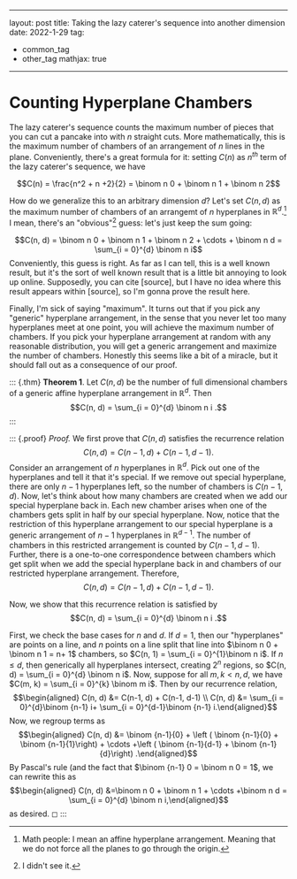 

---
layout: post
title: Taking the lazy caterer's sequence into another dimension 
date: 2022-1-29
tag:
  - common_tag
  - other_tag
mathjax: true 
---

# Counting Hyperplane Chambers

The lazy caterer's sequence counts the maximum number of pieces that you
can cut a pancake into with $n$ straight cuts. More mathematically, this
is the maximum number of chambers of an arrangement of $n$ lines in the
plane. Conveniently, there's a great formula for it: setting $C(n)$ as
$n^{th}$ term of the lazy caterer's sequence, we have

$$C(n) = \frac{n^2 + n +2}{2} = \binom n 0 + \binom n 1 + \binom n 2$$

How do we generalize this to an arbitrary dimension $d$? Let's set
$C(n, d)$ as the maximum number of chambers of an arrangemt of $n$
hyperplanes in $\mathbb R^d$.[^1] I mean, there's an "obvious\"[^2]
guess: let's just keep the sum going:

$$C(n, d)  = \binom n 0 + \binom n 1 + \binom n 2 + \cdots + \binom n d  = \sum_{i = 0}^{d} \binom n i$$
Conveniently, this guess is right. As far as I can tell, this is a well
known result, but it's the sort of well known result that is a little
bit annoying to look up online. Supposedly, you can cite \[source\], but
I have no idea where this result appears within \[source\], so I'm gonna
prove the result here.

Finally, I'm sick of saying "maximum\". It turns out that if you pick
any \"generic\" hyperplane arrangement, in the sense that you never let
too many hyperplanes meet at one point, you will achieve the maximum
number of chambers. If you pick your hyperplane arrangement at random
with any reasonable distribution, you will get a generic arrangement and
maximize the number of chambers. Honestly this seems like a bit of a
miracle, but it should fall out as a consequence of our proof.

::: {.thm}
**Theorem 1**. Let $C(n, d)$ be the number of full dimensional chambers
of a generic affine hyperplane arrangement in $\mathbb R^d$. Then
$$C(n, d) = \sum_{i = 0}^{d} \binom n i .$$
:::

::: {.proof}
*Proof.* We first prove that $C(n, d)$ satisfies the recurrence relation
$$C(n, d) = C(n-1, d) + C(n-1, d-1).$$ Consider an arrangement of $n$
hyperplanes in $\mathbb R^d$. Pick out one of the hyperplanes and tell
it that it's special. If we remove out special hyperplane, there are
only $n-1$ hyperplanes left, so the number of chambers is $C(n-1, d)$.
Now, let's think about how many chambers are created when we add our
special hyperplane back in. Each new chamber arises when one of the
chambers gets split in half by our special hyperplane. Now, notice that
the restriction of this hyperplane arrangement to our special hyperplane
is a generic arrangement of $n-1$ hyperplanes in $\mathbb R^{d-1}$. The
number of chambers in this restricted arrangement is counted by
$C(n-1, d-1)$. Further, there is a one-to-one correspondence between
chambers which get split when we add the special hyperplane back in and
chambers of our restricted hyperplane arrangement. Therefore,
$$C(n, d) = C(n-1, d) + C(n-1, d-1).$$

Now, we show that this recurrence relation is satisfied by
$$C(n, d) = \sum_{i = 0}^{d} \binom n i .$$

First, we check the base cases for $n$ and $d$. If $d = 1$, then our
"hyperplanes\" are points on a line, and $n$ points on a line split that
line into $\binom n 0 + \binom n 1 = n+ 1$ chambers, so
$C(n, 1) = \sum_{i = 0}^{1}\binom n i$. If $n \leq d$, then generically
all hyperplanes intersect, creating $2^n$ regions, so
$C(n, d) = \sum_{i = 0}^{d} \binom n i$. Now, suppose for all
$m, k  < n, d$, we have $C(m, k) = \sum_{i = 0}^{k}  \binom m i$. Then
by our recurrence relation, $$\begin{aligned}
C(n, d) &=  C(n-1, d) + C(n-1, d-1) \\
C(n, d) &= \sum_{i = 0}^{d}\binom {n-1} i+  \sum_{i = 0}^{d-1}\binom {n-1} i.\end{aligned}$$
Now, we regroup terms as $$\begin{aligned}
C(n, d) &= \binom {n-1}{0} + \left ( \binom {n-1}{0} + \binom {n-1}{1}\right) + \cdots +\left ( \binom {n-1}{d-1} + \binom {n-1}{d}\right) .\end{aligned}$$
By Pascal's rule (and the fact that $\binom {n-1} 0 = \binom n 0 = 1$,
we can rewrite this as $$\begin{aligned}
C(n, d) &=\binom n 0 + \binom n 1 + \cdots  +\binom n d = \sum_{i = 0}^{d} \binom n i,\end{aligned}$$
as desired. ◻
:::


[^1]: Math people: I mean an affine hyperplane arrangement. Meaning that
    we do not force all the planes to go through the origin.

[^2]: I didn't see it.
